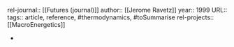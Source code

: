 rel-journal:: [[Futures (journal)]]
author:: [[Jerome Ravetz]]
year:: 1999
URL::
tags:: article, reference, #thermodynamics, #toSummarise
rel-projects:: [[MacroEnergetics]]


-
